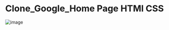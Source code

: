 # Clone_Google_Home Page HTMl CSS


![image](https://user-images.githubusercontent.com/62726160/155590869-7e2181b2-f249-4461-bee4-a92378685a16.png)

